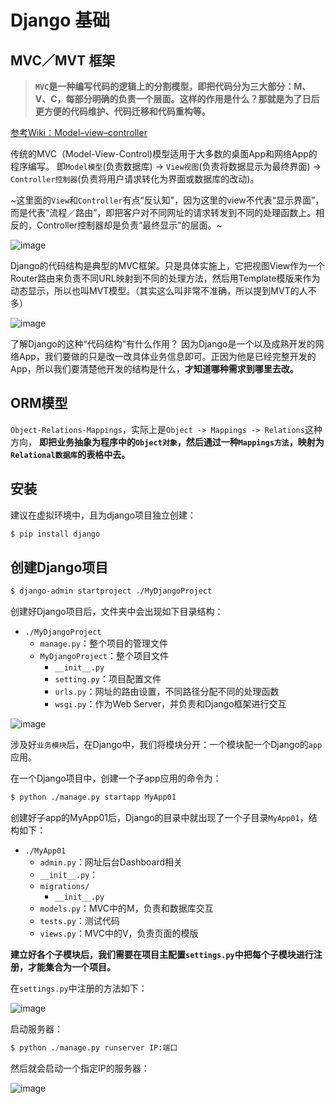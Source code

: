 # Django 基础


## MVC／MVT 框架

> **`MVC`是一种编写代码的逻辑上的分割模型，即把代码分为三大部分：M、V、C，每部分明确的负责一个层面。这样的作用是什么？那就是为了日后更方便的代码维护、代码迁移和代码重构等。**

[参考Wiki：Model–view–controller](https://www.wikiwand.com/en/Model%E2%80%93view%E2%80%93controller)

传统的MVC（Model-View-Control)模型适用于大多数的桌面App和网络App的程序编写。
即`Model模型`(负责数据库) -> `View视图`(负责将数据显示为最终界面) -> `Controller控制器`(负责将用户请求转化为界面或数据库的改动)。

~这里面的`View`和`Controller`有点“反认知"，因为这里的view不代表“显示界面”，而是代表“流程／路由”，即把客户对不同网址的请求转发到不同的处理函数上。相反的，Controller控制器却是负责“最终显示”的层面。~

![image](https://user-images.githubusercontent.com/14041622/49124607-0a18aa80-f2f8-11e8-80c8-fe8070fc00e4.png)


Django的代码结构是典型的MVC框架。只是具体实施上，它把视图View作为一个Router路由来负责不同URL映射到不同的处理方法，然后用Template模版来作为动态显示，所以也叫MVT模型。（其实这么叫非常不准确，所以提到MVT的人不多）

![image](https://user-images.githubusercontent.com/14041622/49125230-4b11be80-f2fa-11e8-8017-9a072d35c80b.png)



了解Django的这种“代码结构”有什么作用？
因为Django是一个以及成熟开发的网络App，我们要做的只是改一改具体业务信息即可。正因为他是已经完整开发的App，所以我们要清楚他开发的结构是什么，**才知道哪种需求到哪里去改。**




## ORM模型

`Object-Relations-Mappings`，实际上是`Object -> Mappings -> Relations`这种方向，
**即把业务抽象为程序中的`Object对象`，然后通过一种`Mappings方法`，映射为`Relational数据库`的表格中去。**




## 安装

建议在虚拟环境中，且为django项目独立创建：
```sh
$ pip install django
```

## 创建Django项目

```sh
$ django-admin startproject ./MyDjangoProject
```

创建好Django项目后，文件夹中会出现如下目录结构：
- `./MyDjangoProject`
    - `manage.py`：整个项目的管理文件
    - `MyDjangoProject`：整个项目文件
        - `__init__.py`
        - `setting.py`：项目配置文件
        - `urls.py`：网址的路由设置，不同路径分配不同的处理函数
        - `wsgi.py`：作为Web Server，并负责和Django框架进行交互


![image](https://user-images.githubusercontent.com/14041622/49100465-fd239900-f2ae-11e8-943b-b8c12de9f860.png)

涉及好`业务模块`后，在Django中，我们将模块分开：一个模块配一个Django的`app`应用。

在一个Django项目中，创建一个子app应用的命令为：
```sh
$ python ./manage.py startapp MyApp01
```
创建好子app的MyApp01后，Django的目录中就出现了一个子目录`MyApp01`，结构如下：
- `./MyApp01`
    - `admin.py`：网址后台Dashboard相关
    - `__init__.py`：
    - `migrations/`
        - `__init__.py`
    - `models.py`：MVC中的M，负责和数据库交互
    - `tests.py`：测试代码
    - `views.py`：MVC中的V，负责页面的模版


**建立好各个子模块后，我们需要在项目主配置`settings.py`中把每个子模块进行注册，才能集合为一个项目。**

在`settings.py`中注册的方法如下：

![image](https://user-images.githubusercontent.com/14041622/49101464-3957f900-f2b1-11e8-86bc-56db39426a36.png)


启动服务器：
```py
$ python ./manage.py runserver IP:端口
```

然后就会启动一个指定IP的服务器：

![image](https://user-images.githubusercontent.com/14041622/49101587-85a33900-f2b1-11e8-9e11-917f716f3ad5.png)
